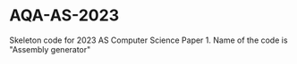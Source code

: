 # AQA-AS-2023
Skeleton code for 2023 AS Computer Science Paper 1. Name of the code is "Assembly generator" 
